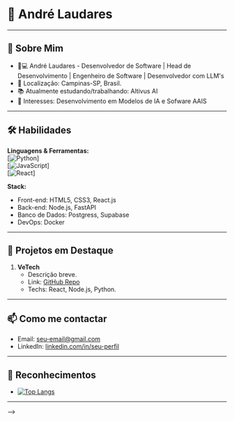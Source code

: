

# 🌟 André Laudares
> 

---

## 🤝 Sobre Mim  
- 👨💻 André Laudares - Desenvolvedor de Software | Head de Desenvolvimento | Engenheiro de Software | Desenvolvedor com LLM's 
- 📍 Localização: Campinas-SP, Brasil.  
- 📚 Atualmente estudando/trabalhando: Altivus AI  
- 🤖 Interesses: Desenvolvimento em Modelos de IA e Sofware AAIS

---

## 🛠 Habilidades  
**Linguagens & Ferramentas:**  
[![Python](https://img.shields.io/badge/-Python-blue?logo=python&logoColor=white)]  
[![JavaScript](https://img.shields.io/badge/-JavaScript-yellow?logo=javascript&logoColor=white)]  
[![React](https://img.shields.io/badge/-React-61DAFB?logo=react&logoColor=black)]  


**Stack:**  
- Front-end: HTML5, CSS3, React.js  
- Back-end: Node.js, FastAPI 
- Banco de Dados:  Postgress, Supabase  
- DevOps: Docker

---

## 🚀 Projetos em Destaque  
1. **VeTech**  
   - Descrição breve.  
   - Link: [GitHub Repo]([https://github.com/seu-usuario/nome-do-repo](https://github.com/andrelaudares/VeTech))  
   - Techs: React, Node.js, Python.



---

## 📫 Como me contactar  
- Email: [seu-email@gmail.com](mailto:andrelaudres@hotmail.com)  
- LinkedIn: [linkedin.com/in/seu-perfil]([https://linkedin.com/in/seu-perfil](https://www.linkedin.com/in/andré-laudares/))  


---

## 🎉 Reconhecimentos  
- [![Top Langs](https://github-readme-stats.vercel.app/api/top-langs/?username=andrelaudares&layout=compact)](https://github.com/anuraghazra/github-readme-stats)  
   

---


-->
